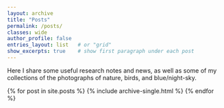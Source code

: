 ```yaml
---
layout: archive
title: "Posts"
permalink: /posts/
classes: wide
author_profile: false
entries_layout: list   # or "grid"
show_excerpts: true    # show first paragraph under each post
---
```


Here I share some useful research notes and news, as well as some of my collections of the photographs of nature, birds, and blue/night-sky.

{% for post in site.posts %}
  {% include archive-single.html %}
{% endfor %}
